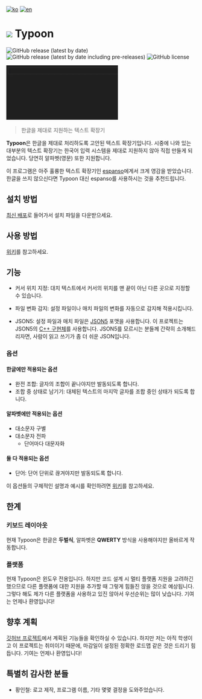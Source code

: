 [![ko](https://img.shields.io/badge/lang-ko-blue)](https://github.com/yeshjho/Typoon/blob/main/README.md)
[![en](https://img.shields.io/badge/lang-en-red)](https://github.com/yeshjho/Typoon/blob/main/readme/README-en.md)

# <img src="https://raw.githubusercontent.com/yeshjho/Typoon/main/icon.ico" width="40"> Typoon

![GitHub release (latest by date)](https://img.shields.io/github/v/release/yeshjho/Typoon)
![GitHub release (latest by date including pre-releases)](https://img.shields.io/github/v/release/yeshjho/Typoon?include_prereleases)
![GitHub license](https://img.shields.io/github/license/yeshjho/Typoon)

![Cover Gif](/readme/cover.gif)

> 한글을 제대로 지원하는 텍스트 확장기

**Typoon**은 한글을 제대로 처리하도록 고안된 텍스트 확장기입니다.
시중에 나와 있는 대부분의 텍스트 확장기는 한국어 입력 시스템을 제대로 지원하지 않아 직접 만들게 되었습니다.
당연히 알파벳(영문) 또한 지원합니다.

이 프로그램은 아주 훌륭한 텍스트 확장기인 [espanso](https://espanso.org/)에게서 크게 영감을 받았습니다. 한글을 쓰지 않으신다면 Typoon 대신 espanso를 사용하시는 것을 추천드립니다.

## 설치 방법
[최신 배포](https://github.com/yeshjho/Typoon/releases/latest)로 들어가서 설치 파일을 다운받으세요.

## 사용 방법
[위키](https://github.com/yeshjho/Typoon/wiki/%EC%82%AC%EC%9A%A9-%EB%B0%A9%EB%B2%95)를 참고하세요.

## 기능
- 커서 위치 지정: 대치 텍스트에서 커서의 위치를 맨 끝이 아닌 다른 곳으로 지정할 수 있습니다.

- 파일 변화 감지: 설정 파일이나 매치 파일의 변화를 자동으로 감지해 적용시킵니다.

- JSON5: 설정 파일과 매치 파일은 [JSON5](https://json5.org/) 포맷을 사용합니다. 이 프로젝트는 JSON5의 [C++ 구현체](https://github.com/P-i-N/json5)를 사용합니다. JSON5를 모르시는 분들께 간략히 소개해드리자면, 사람이 읽고 쓰기가 좀 더 쉬운 JSON입니다.

### 옵션
#### 한글에만 적용되는 옵션
- 완전 조합: 글자의 조합이 끝나야지만 발동되도록 합니다.
- 조합 중 상태로 남기기: 대체된 텍스트의 마지막 글자를 조합 중인 상태가 되도록 합니다.

#### 알파벳에만 적용되는 옵션
- 대소문자 구별
- 대소문자 전파
    - 단어마다 대문자화

#### 둘 다 적용되는 옵션
- 단어: 단어 단위로 끊겨야지만 발동되도록 합니다.

이 옵션들의 구체적인 설명과 예시를 확인하려면 [위키](https://github.com/yeshjho/Typoon/wiki/%EC%82%AC%EC%9A%A9-%EB%B0%A9%EB%B2%95#%EC%98%B5%EC%85%98)를 참고하세요.

## 한계
### 키보드 레이아웃
현재 Typoon은 한글은 **두벌식**, 알파벳은 **QWERTY** 방식을 사용해야지만 올바르게 작동합니다.

### 플랫폼
현재 Typoon은 윈도우 전용입니다. 하지만 코드 설계 시 멀티 플랫폼 지원을 고려하긴 했으므로 다른 플랫폼에 대한 지원을 추가할 때 그렇게 힘들진 않을 것으로 예상됩니다. 그렇다 해도 제가 다른 플랫폼을 사용하고 있진 않아서 우선순위는 많이 낮습니다. 기여는 언제나 환영입니다!

## 향후 계획
[깃허브 프로젝트](https://github.com/users/yeshjho/projects/2)에서 계획된 기능들을 확인하실 수 있습니다. 하지만 저는 아직 학생이고 이 프로젝트는 취미이기 때문에, 마감일이 설정된 정확한 로드맵 같은 것은 드리기 힘듭니다. 기여는 언제나 환영입니다!

## 특별히 감사한 분들
- 황인철: 로고 제작, 프로그램 이름, 기타 몇몇 결정을 도와주었습니다.
